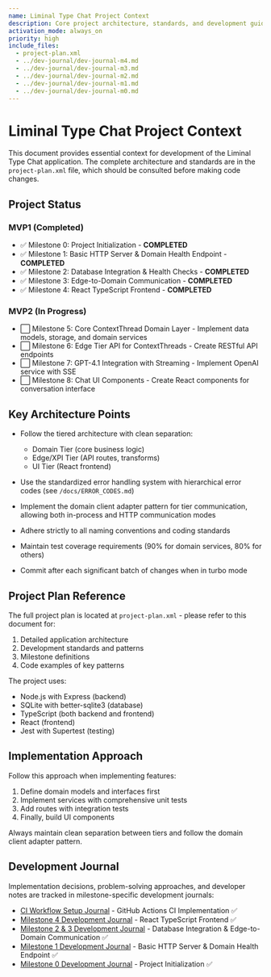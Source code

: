 ```yaml
---
name: Liminal Type Chat Project Context
description: Core project architecture, standards, and development guidelines
activation_mode: always_on
priority: high
include_files:
  - project-plan.xml
  - ../dev-journal/dev-journal-m4.md
  - ../dev-journal/dev-journal-m3.md
  - ../dev-journal/dev-journal-m2.md
  - ../dev-journal/dev-journal-m1.md
  - ../dev-journal/dev-journal-m0.md
---
```


# Liminal Type Chat Project Context

This document provides essential context for development of the Liminal Type Chat application. The complete architecture and standards are in the `project-plan.xml` file, which should be consulted before making code changes.

## Project Status

### MVP1 (Completed)
- ✅ Milestone 0: Project Initialization - **COMPLETED**
- ✅ Milestone 1: Basic HTTP Server & Domain Health Endpoint - **COMPLETED**
- ✅ Milestone 2: Database Integration & Health Checks - **COMPLETED**
- ✅ Milestone 3: Edge-to-Domain Communication - **COMPLETED**
- ✅ Milestone 4: React TypeScript Frontend - **COMPLETED**

### MVP2 (In Progress)
- ⬜ Milestone 5: Core ContextThread Domain Layer - Implement data models, storage, and domain services
- ⬜ Milestone 6: Edge Tier API for ContextThreads - Create RESTful API endpoints
- ⬜ Milestone 7: GPT-4.1 Integration with Streaming - Implement OpenAI service with SSE
- ⬜ Milestone 8: Chat UI Components - Create React components for conversation interface

## Key Architecture Points

- Follow the tiered architecture with clean separation:
  - Domain Tier (core business logic)
  - Edge/XPI Tier (API routes, transforms)
  - UI Tier (React frontend)

- Use the standardized error handling system with hierarchical error codes (see `/docs/ERROR_CODES.md`)

- Implement the domain client adapter pattern for tier communication, allowing both in-process and HTTP communication modes

- Adhere strictly to all naming conventions and coding standards

- Maintain test coverage requirements (90% for domain services, 80% for others)

- Commit after each significant batch of changes when in turbo mode

## Project Plan Reference

The full project plan is located at `project-plan.xml` - please refer to this document for:

1. Detailed application architecture
2. Development standards and patterns
3. Milestone definitions
4. Code examples of key patterns

The project uses:
- Node.js with Express (backend)
- SQLite with better-sqlite3 (database)
- TypeScript (both backend and frontend)
- React (frontend)
- Jest with Supertest (testing)

## Implementation Approach

Follow this approach when implementing features:
1. Define domain models and interfaces first
2. Implement services with comprehensive unit tests
3. Add routes with integration tests
4. Finally, build UI components

Always maintain clean separation between tiers and follow the domain client adapter pattern.

## Development Journal

Implementation decisions, problem-solving approaches, and developer notes are tracked in milestone-specific development journals:

- [CI Workflow Setup Journal](docs/dev-journal-m5-ci-workflow.md) - GitHub Actions CI Implementation ✅
- [Milestone 4 Development Journal](dev-journal-m4.md) - React TypeScript Frontend ✅
- [Milestone 2 & 3 Development Journal](dev-journal-m2-m3.md) - Database Integration & Edge-to-Domain Communication ✅
- [Milestone 1 Development Journal](dev-journal-m1.md) - Basic HTTP Server & Domain Health Endpoint ✅
- [Milestone 0 Development Journal](dev-journal-m0.md) - Project Initialization ✅

